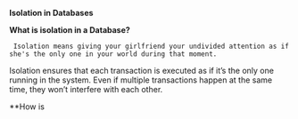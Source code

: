 **Isolation in Databases**

**What is isolation in a Database?**

  ``` Isolation means giving your girlfriend your undivided attention as if she's the only one in your world during that moment.``` 
    
Isolation ensures that each transaction is executed as if it’s the only one running in the system. Even if multiple transactions happen at the same time, they won’t interfere with each other. 

**How is
